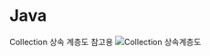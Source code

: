 # Java
Collection 상속 계층도 참고용
![Collection 상속계층도](https://github.com/Sunro1994/Java/assets/132982907/5ec5ea65-5ba7-498e-ba73-326bf634620a)
